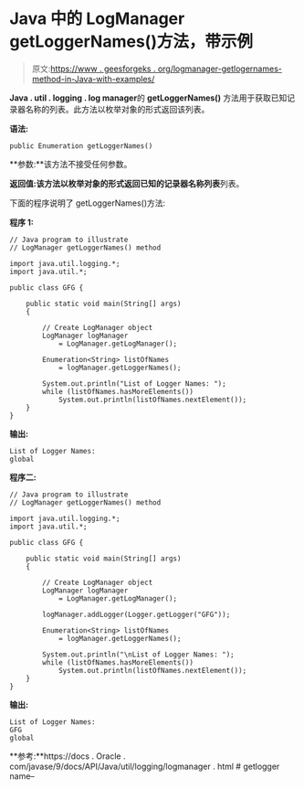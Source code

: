 # Java 中的 LogManager getLoggerNames()方法，带示例

> 原文:[https://www . geesforgeks . org/logmanager-getlogernames-method-in-Java-with-examples/](https://www.geeksforgeeks.org/logmanager-getloggernames-method-in-java-with-examples/)

**Java . util . logging . log manager**的 **getLoggerNames()** 方法用于获取已知记录器名称的列表。此方法以枚举对象的形式返回该列表。

**语法:**

```
public Enumeration getLoggerNames()

```

**参数:**该方法不接受任何参数。

**返回值:**该方法以枚举对象的形式返回已知的**记录器名称列表**列表。

下面的程序说明了 getLoggerNames()方法:

**程序 1:**

```
// Java program to illustrate
// LogManager getLoggerNames() method

import java.util.logging.*;
import java.util.*;

public class GFG {

    public static void main(String[] args)
    {

        // Create LogManager object
        LogManager logManager
            = LogManager.getLogManager();

        Enumeration<String> listOfNames
            = logManager.getLoggerNames();

        System.out.println("List of Logger Names: ");
        while (listOfNames.hasMoreElements())
            System.out.println(listOfNames.nextElement());
    }
}
```

**输出:**

```
List of Logger Names: 
global

```

**程序二:**

```
// Java program to illustrate
// LogManager getLoggerNames() method

import java.util.logging.*;
import java.util.*;

public class GFG {

    public static void main(String[] args)
    {

        // Create LogManager object
        LogManager logManager
            = LogManager.getLogManager();

        logManager.addLogger(Logger.getLogger("GFG"));

        Enumeration<String> listOfNames
            = logManager.getLoggerNames();

        System.out.println("\nList of Logger Names: ");
        while (listOfNames.hasMoreElements())
            System.out.println(listOfNames.nextElement());
    }
}
```

**输出:**

```
List of Logger Names: 
GFG
global

```

**参考:**https://docs . Oracle . com/javase/9/docs/API/Java/util/logging/logmanager . html # getlogger name–